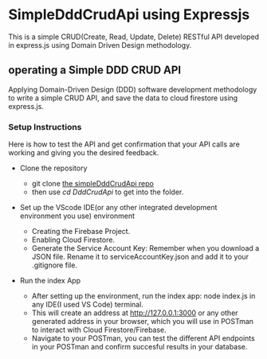 # SimpleDddCrudApi using Expressjs
This is a simple CRUD(Create, Read, Update, Delete) RESTful API developed in express.js using Domain Driven Design methodology.

## operating a Simple DDD CRUD API
Applying Domain-Driven Design (DDD) software development methodology to write a simple CRUD API, and save the data to cloud firestore using express.js.

### Setup Instructions
Here is how to test the API and get confirmation that your API calls are working and giving you the desired feedback.

- Clone the repository
     - git clone [the simpleDddCrudApi repo](https://github.com/Zaratti/DddCrudApi.git)
     - then use _cd DddCrudApi_ to get into the folder.

- Set up the VScode IDE(or any other integrated development environment you use) environment
     - Creating the Firebase Project.
     - Enabling Cloud Firestore.
     - Generate the Service Account Key: Remember when you download a JSON file. Rename it to serviceAccountKey.json and add it to your .gitignore file.

- Run the index App
     - After setting up the environment, run the index app: node index.js in any IDE(I used VS Code) terminal.
     -  This will create an address at http://127.0.0.1:3000 or any other generated address in your browser, which you will use in POSTman to interact with Cloud Firestore/Firebase.
     -  Navigate to your POSTman, you can test the different API endpoints in your POSTman and confirm succesful results in your database.